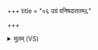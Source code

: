 +++
title = "०६ उग्रं वनिषदाततम्६"

+++
<details><summary>मूलम् (VS)</summary>

उ॒ग्रं व॑नि॒षदा॑ततम् ॥
</details>